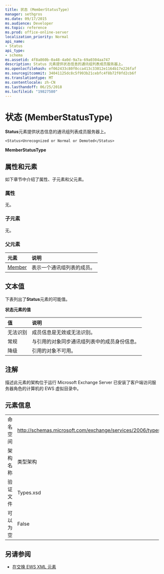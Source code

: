 ```yaml
---
title: 状态 (MemberStatusType)
manager: sethgros
ms.date: 09/17/2015
ms.audience: Developer
ms.topic: reference
ms.prod: office-online-server
localization_priority: Normal
api_name:
- Status
api_type:
- schema
ms.assetid: 4f8a860b-0a48-4a0d-9a7a-69a0304aa747
description: Status 元素提供状态信息的通讯组列表成员服务器上。
ms.openlocfilehash: ef062433c80f0cca413c33012e1164b17e226faf
ms.sourcegitcommit: 34041125dc8c5f993b21cebfc4f8b72f0fd2cb6f
ms.translationtype: MT
ms.contentlocale: zh-CN
ms.lasthandoff: 06/25/2018
ms.locfileid: "19827580"
---
```

# <a name="status-memberstatustype"></a>状态 (MemberStatusType)

**Status**元素提供状态信息的通讯组列表成员服务器上。 
  
```
<Status>Unrecognized or Normal or Demoted</Status>
```

 **MemberStatusType**
## <a name="attributes-and-elements"></a>属性和元素

如下章节中介绍了属性、子元素和父元素。
  
### <a name="attributes"></a>属性

无。
  
### <a name="child-elements"></a>子元素

无。
  
### <a name="parent-elements"></a>父元素

|**元素**|**说明**|
|:-----|:-----|
|[Member](member-ex15websvcsotherref.md) <br/> |表示一个通讯组列表的成员。  <br/> |
   
## <a name="text-value"></a>文本值

下表列出了**Status**元素的可能值。 
  
**状态元素的值**

|**值**|**说明**|
|:-----|:-----|
|无法识别  <br/> |成员信息是无效或无法识别。  <br/> |
|常规  <br/> |与引用的对象同步通讯组列表中的成员身份信息。  <br/> |
|降级  <br/> |引用的对象不可用。  <br/> |
   
## <a name="remarks"></a>注解

描述此元素的架构位于运行 Microsoft Exchange Server 已安装了客户端访问服务器角色的计算机的 EWS 虚拟目录中。
  
## <a name="element-information"></a>元素信息

|||
|:-----|:-----|
|命名空间  <br/> |http://schemas.microsoft.com/exchange/services/2006/types  <br/> |
|架构名称  <br/> |类型架构  <br/> |
|验证文件  <br/> |Types.xsd  <br/> |
|可以为空  <br/> |False  <br/> |
   
## <a name="see-also"></a>另请参阅



- [在交换 EWS XML 元素](ews-xml-elements-in-exchange.md)

